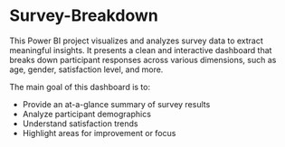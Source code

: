 # Survey-Breakdown

This Power BI project visualizes and analyzes survey data to extract meaningful insights. It presents a clean and interactive dashboard that breaks down participant responses across various dimensions, such as age, gender, satisfaction level, and more.


The main goal of this dashboard is to:
- Provide an at-a-glance summary of survey results
- Analyze participant demographics
- Understand satisfaction trends
- Highlight areas for improvement or focus
